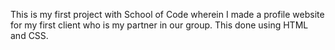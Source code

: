 This is my first project with School of Code wherein I made a profile website for my first client who is my partner in our group.
This done using HTML and CSS.

